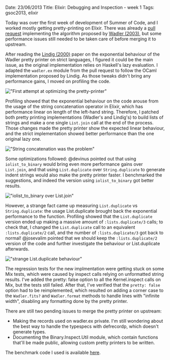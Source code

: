 Date: 23/06/2013
Title: Elixir: Debugging and Inspection - week 1
Tags: gsoc2013, elixir

Today was over the first week of development of Summer of Code, and I worked mostly getting pretty-printing on Elixir. 
There was already a [pull request](https://github.com/elixir-lang/elixir/pull/1047) implementing the algorithm proposed 
by [Wadler (2003)](http://citeseerx.ist.psu.edu/viewdoc/summary?doi=10.1.1.19.635), but some performance issues still needed
to be taken care of before merging it to upstream.

After reading the [Lindig (2000)](http://citeseerx.ist.psu.edu/viewdoc/summary?doi=10.1.1.34.2200) paper on the exponential behaviour 
of the Wadler pretty printer on strict languages, I figured it could be the main issue, as the original implementation relies on Haskell's lazy evaluation.
I adapted the `wadler.ex` module from the pull request to follow the OCaml implementation proposed by Lindig. 
As those tweaks didn't bring any performance gains, I moved on profiling the code.

!["First attempt at optimizing the pretty-printer"](static/img/gsoc-week1-small.png "Oops, no performance gains with Lindig approach.")

Profiling showed that the exponential behaviour on the code arouse from the usage of the string concatenation operator in Elixir, 
which has performance linear on length of the left-hand string. Therefore, I patched both pretty printing implementations (Wadler's and Lindig's) 
to build lists of strings and make a one single `List.join` call at the end of the process. Those changes made the pretty printer show the expected 
linear behaviour, and the strict implementation showed better performance than the one original lazy one.

!["String concatenation was the problem"](static/img/gsoc-week1-big.png "Linear at last, removing string concatenation.")

Some optimizations followed: @devinus pointed out that using `iolist_to_binary` would bring even more performance gains over `List.join`, 
and that using `List.duplicate` over `String.duplicate` to generate indent strings would also make the pretty printer faster. 
I benchmarked the suggestions, and indeed the version using `iolist_to_binary` got better results. 

!["iolist_to_binary over List.join"](static/img/gsoc-week1-join.png "String list joining: serious business")

However, a strange fact came up measuring `List.duplicate` vs `String.duplicate`: the usage List.duplicate brought back the exponential 
performance to the function. Profiling showed that the `List.duplicate` version ended up making a massive amount of `:lists.duplicate/3` calls; 
to check that, I changed the `List.duplicate` call to an equivalent `:lists.duplicate/2` call, and the number of `:lists.duplicate/3` got back to normal! 
@josevalim pointed that we should keep the `:lists.duplicate/2` version of the code and further investigate the behaviour or List.duplicate afterwards.

!["strange List.duplicate behaviour"](static/img/gsoc-week1-dup.png "List.duplicate just calls :lists.duplicate. Oh, wait...")

The regression tests for the new implmentation were getting stuck on some Mix tests, which were caused by inspect calls relying on unformatted string results. 
I've added the pretty: false option to all the Kernel.inspect calls on Mix, but the tests still failed. After that, I've verified that the `pretty: false` 
option had to be reimplemented, which resulted on adding a corner case to the `Wadler.fits?` and `Wadler.format` methods to handle lines with "infinite width", 
disabling any formatting done by the pretty printer.

There are still two pending issues to merge the pretty printer on upstream:

* Making the records used on wadler.ex private. I'm still wondering about the best way to handle the typespecs with defrecordp, which doesn't generate types.
* Documenting the Binary.Inspect.Util module, which contain functions that'll be made public, allowing custom pretty printers to be written.

The benchmark code I used is available [here](https://gist.github.com/brunoro/5786164).
